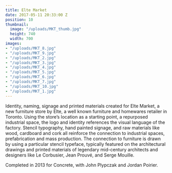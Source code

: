 ```yaml
---
title: Elte Market
date: 2017-05-11 20:33:00 Z
position: 10
thumbnail:
  image: "/uploads/MKT_thumb.jpg"
  height: 740
  width: 700
images:
- "/uploads/MKT_8.jpg"
- "/uploads/MKT_9.jpg"
- "/uploads/MKT_2.jpg"
- "/uploads/MKT_3.jpg"
- "/uploads/MKT_4.jpg"
- "/uploads/MKT_5.jpg"
- "/uploads/MKT_6.jpg"
- "/uploads/MKT_7.jpg"
- "/uploads/MKT_10.jpg"
- "/uploads/MKT_1.jpg"
---
```


Identity, naming, signage and printed materials created for Elte Market, a new furniture store by Elte, a well known furniture and homewares retailer in Toronto. Using the store’s location as a starting point, a repurposed industrial space, the logo and identity references the visual language of the factory. Stencil typography, hand painted signage, and raw materials like wood, cardboard and cork all reinforce the connection to industrial spaces, prefabrication and mass production. The connection to furniture is drawn by using a particular stencil typeface, typically featured on the architectural drawings and printed materials of legendary mid-century architects and designers like Le Corbusier, Jean Prouvé, and Serge Mouille.

Completed in 2013 for Concrete, with John Plypczak and Jordan Poirier.